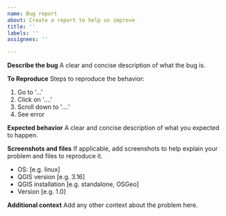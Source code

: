 ```yaml
---
name: Bug report
about: Create a report to help us improve
title: ''
labels: ''
assignees: ''

---
```


**Describe the bug**
A clear and concise description of what the bug is.

**To Reproduce**
Steps to reproduce the behavior:
1. Go to '...'
2. Click on '....'
3. Scroll down to '....'
4. See error

**Expected behavior**
A clear and concise description of what you expected to happen.

**Screenshots and files**
If applicable, add screenshots to help explain your problem and files to reproduce it.

 - OS: [e.g. linux]
 - QGIS version [e.g. 3.16]
- QGIS installation [e.g. standalone, OSGeo]
 - Version [e.g. 1.0]


**Additional context**
Add any other context about the problem here.
